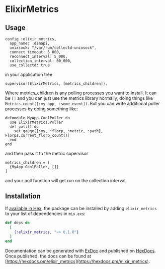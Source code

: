# ElixirMetrics

## Usage

```
config :elixir_metrics,
  app_name: :dsmapi,
  unixsock: "/var/run/collectd-unixsock",
  connect_timeout: 5_000,
  reconnect_interval: 5_000,
  collection_interval: 60_000,
  use_collectd: true
```

in your application tree
```
supervisor(ElixirMetrics, [metrics_children]),
```

Where metrics_children is any polling processes you want to install. It can be `[]` and you can
just use the metrics library normally, doing things like `Metrics.count([:my_app, :some_event])`. But you can write additional poller processes by doing something like:

```
defmodule MyApp.CoolPoller do
  use ElixirMetrics.Poller
  def poll() do
    set_gauge([:my, :florp, :metric, :path], Florps.current_florp_count())
  end
end
```
and then pass it to the metric supervisor
```
metrics_children = [
  {MyApp.CoolPoller, []}
]
```
and your poll function will get run on the collection interval.


## Installation


If [available in Hex](https://hex.pm/docs/publish), the package can be installed
by adding `elixir_metrics` to your list of dependencies in `mix.exs`:

```elixir
def deps do
  [
    {:elixir_metrics, "~> 0.1.0"}
  ]
end
```

Documentation can be generated with [ExDoc](https://github.com/elixir-lang/ex_doc)
and published on [HexDocs](https://hexdocs.pm). Once published, the docs can
be found at [https://hexdocs.pm/elixir_metrics](https://hexdocs.pm/elixir_metrics).

